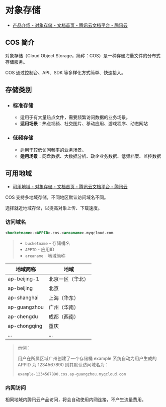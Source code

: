 # 对象存储

- [产品介绍 - 对象存储 - 文档首页 - 腾讯云文档平台 - 腾讯云](https://cloud.tencent.com/document/product/436/6222)

## COS 简介

对象存储（Cloud Object Storage，简称：COS）是一种存储海量文件的分布式存储服务。

COS 通过控制台、API、SDK 等多样化方式简单、快速接入。

## 存储类别

- ### 标准存储
  - 适用于有大量热点文件，需要频繁访问数据的业务场景。
  - **适用场景**：热点视频、社交图片、移动应用、游戏程序、动态网站
- ### 低频存储
  - 适用于较低访问频率的业务场景。
  - **适用场景**：网盘数据、大数据分析、政企业务数据、低频档案、监控数据
  
## 可用地域

- [可用地域 - 对象存储 - 文档首页 - 腾讯云文档平台 - 腾讯云](https://cloud.tencent.com/document/product/436/6224)

COS 支持多地域存储，不同地区默认访问域名不同。

选择就近地域存储，以提高对象上传、下载速度。

### 访问域名

```xml
<bucketname>-<APPID>.cos.<areaname>.myqcloud.com
```
> - `bucketname` - 存储桶名
> - `APPID` - 应用ID
> - `areaname` - 地域简称

地域简称 | 地域
-|-
ap-beijing-1  | 北京一区（华北）
ap-beijing    | 北京
ap-shanghai   | 上海（华东）
ap-guangzhou  | 广州（华南）
ap-chengdu    | 成都（西南）
ap-chongqing  | 重庆
... | ...

> 示例：
>
> 用户在所属区域广州创建了一个存储桶 example
> 系统自动为用户生成的 APPID 为 1234567890
> 则其默认访问域名为：
> ```
> example-1234567890.cos.ap-guangzhou.myqcloud.com
> ```

### 内网访问

相同地域内腾讯云产品访问，将会自动使用内网连接，不产生流量费用。



